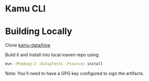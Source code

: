 # Kamu CLI

# Building Locally

Clone [kamu-data/hive](https://github.com/kamu-data/hive)

Build it and install into local maven repo using:

```sh
mvn -Phadoop-2 -DskipTests -Psources install
```

Note: You'll need to have a GPG key configured to sign the artifacts.
